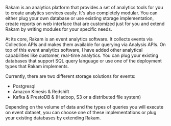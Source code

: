 Rakam is an analytics platform that provides a set of analytics tools for you to create analytics services easily. It's also completely modular. You can either plug your own database or use existing storage implementation, create reports on web interface that are customized just for you and extend Rakam by writing modules for your specific needs.

At its core, Rakam is an event analytics software. It collects events via Collection APIs and makes them available for querying via Analysis APIs. On top of this event analytics software, I have added other analytical capabilities like customer, real-time analytics. You can plug your existing databases that support SQL query language or use one of the deployment types that Rakam implements.

Currently, there are two different storage solutions for events:
 - Postgresql 
 - Amazon Kinesis & Redshift
 - Kafka & PrestoDB & (Hadoop, S3 or a distributed file system)

Depending on the volume of data and the types of queries you will execute on event dataset, you can choose one of these implementations or plug your existing databases by extending Rakam.